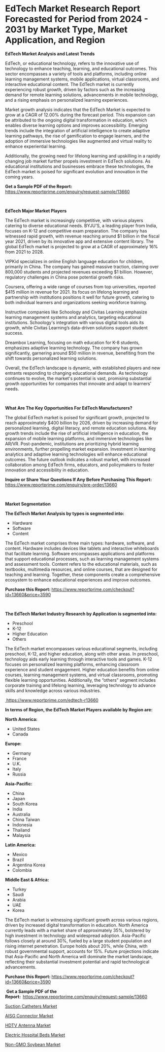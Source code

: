 <p><h1>EdTech Market Research Report Forecasted for Period from 2024 -  2031 by Market Type, Market Application, and Region</h1></p><p><strong>EdTech Market Analysis and Latest Trends</strong></p>
<p><p>EdTech, or educational technology, refers to the innovative use of technology to enhance teaching, learning, and educational outcomes. This sector encompasses a variety of tools and platforms, including online learning management systems, mobile applications, virtual classrooms, and interactive educational content. The EdTech market is currently experiencing robust growth, driven by factors such as the increasing demand for remote learning solutions, advancements in mobile technology, and a rising emphasis on personalized learning experiences.</p><p>Market growth analysis indicates that the EdTech Market is expected to grow at a CAGR of 12.00% during the forecast period. This expansion can be attributed to the ongoing digital transformation in education, which enables diverse learning options and improves accessibility. Emerging trends include the integration of artificial intelligence to create adaptive learning pathways, the rise of gamification to engage learners, and the adoption of immersive technologies like augmented and virtual reality to enhance experiential learning.</p><p>Additionally, the growing need for lifelong learning and upskilling in a rapidly changing job market further propels investment in EdTech solutions. As educational institutions and businesses embrace these technologies, the EdTech market is poised for significant evolution and innovation in the coming years.</p></p>
<p><strong>Get a Sample PDF of the Report:&nbsp;</strong> <a href="https://www.reportprime.com/enquiry/request-sample/13660?utm_campaign=1331&utm_medium=2&utm_source=Github&utm_content=ia&utm_term=11102024&utm_id=edtech">https://www.reportprime.com/enquiry/request-sample/13660</a></p>
<p>&nbsp;</p>
<p><strong>EdTech Major Market Players</strong></p>
<p><p>The EdTech market is increasingly competitive, with various players catering to diverse educational needs. BYJU'S, a leading player from India, focuses on K-12 and competitive exam preparation. The company has witnessed rapid growth, with revenue reaching around $1 billion in the fiscal year 2021, driven by its innovative app and extensive content library. The global EdTech market is projected to grow at a CAGR of approximately 16% from 2021 to 2028.</p><p>VIPKid specializes in online English language education for children, primarily in China. The company has gained massive traction, claiming over 800,000 students and projected revenues exceeding $1 billion. However, regulatory challenges in China pose potential growth risks.</p><p>Coursera, offering a wide range of courses from top universities, reported $415 million in revenue for 2021. Its focus on lifelong learning and partnership with institutions positions it well for future growth, catering to both individual learners and organizations seeking workforce training.</p><p>Instructive companies like Schoology and Civitas Learning emphasize learning management systems and analytics, targeting educational institutions. Schoology's integration with various digital tools aids its growth, while Civitas Learning’s data-driven solutions support student success.</p><p>Dreambox Learning, focusing on math education for K-8 students, emphasizes adaptive learning technology. The company has grown significantly, garnering around $50 million in revenue, benefiting from the shift towards personalized learning solutions.</p><p>Overall, the EdTech landscape is dynamic, with established players and new entrants responding to changing educational demands. As technology continues to evolve, the market's potential is vast, promising substantial growth opportunities for companies that innovate and adapt to learners' needs.</p></p>
<p>&nbsp;</p>
<p><strong>What Are The Key Opportunities For EdTech Manufacturers?</strong></p>
<p><p>The global EdTech market is poised for significant growth, projected to reach approximately $400 billion by 2026, driven by increasing demand for personalized learning, digital literacy, and remote education solutions. Key growth trends include the rise of artificial intelligence in education, the expansion of mobile learning platforms, and immersive technologies like AR/VR. Post-pandemic, institutions are prioritizing hybrid learning environments, further propelling market expansion. Investment in learning analytics and adaptive learning technologies will enhance educational outcomes. The future outlook indicates a robust market, with increased collaboration among EdTech firms, educators, and policymakers to foster innovation and accessibility in education.</p></p>
<p><strong>Inquire or Share Your Questions If Any Before Purchasing This Report:</strong> <a href="https://www.reportprime.com/enquiry/pre-order/13660?utm_campaign=1331&utm_medium=2&utm_source=Github&utm_content=ia&utm_term=11102024&utm_id=edtech">https://www.reportprime.com/enquiry/pre-order/13660</a></p>
<p>&nbsp;</p>
<p><strong>Market Segmentation</strong></p>
<p><strong>The EdTech Market Analysis by types is segmented into:</strong></p>
<p><ul><li>Hardware</li><li>Software</li><li>Content</li></ul></p>
<p><p>The EdTech market comprises three main types: hardware, software, and content. Hardware includes devices like tablets and interactive whiteboards that facilitate learning. Software encompasses applications and platforms that support educational processes, such as learning management systems and assessment tools. Content refers to the educational materials, such as textbooks, multimedia resources, and online courses, that are designed for teaching and learning. Together, these components create a comprehensive ecosystem to enhance educational experiences and improve outcomes.</p></p>
<p><strong>Purchase this Report:&nbsp;</strong><a href="https://www.reportprime.com/checkout?id=13660&price=3590&utm_campaign=1331&utm_medium=2&utm_source=Github&utm_content=ia&utm_term=11102024&utm_id=edtech">https://www.reportprime.com/checkout?id=13660&price=3590</a></p>
<p>&nbsp;</p>
<p><strong>The EdTech Market Industry Research by Application is segmented into:</strong></p>
<p><ul><li>Preschool</li><li>K-12</li><li>Higher Education</li><li>Others</li></ul></p>
<p><p>The EdTech market encompasses various educational segments, including preschool, K-12, and higher education, along with other areas. In preschool, technology aids early learning through interactive tools and games. K-12 focuses on personalized learning platforms, enhancing classroom experience and student engagement. Higher education benefits from online courses, learning management systems, and virtual classrooms, promoting flexible learning opportunities. Additionally, the “others” segment includes corporate training and lifelong learning, leveraging technology to advance skills and knowledge across various industries.</p></p>
<p><a href="https://www.reportprime.com/edtech-r13660?utm_campaign=1331&utm_medium=2&utm_source=Github&utm_content=ia&utm_term=11102024&utm_id=edtech">&nbsp;https://www.reportprime.com/edtech-r13660</a></p>
<p><strong>In terms of Region, the EdTech Market Players available by Region are:</strong></p>
<p>
    <p> <strong> North America: </strong>
        <ul>
            <li>United States</li>
            <li>Canada</li>
        </ul>
        </p> 
    <p> <strong> Europe: </strong>
        <ul>
            <li>Germany</li>
            <li>France</li>
            <li>U.K.</li>
            <li>Italy</li>
            <li>Russia</li>
        </ul>
        </p> 
    <p> <strong> Asia-Pacific: </strong>
        <ul>
            <li>China</li>
            <li>Japan</li>
            <li>South Korea</li>
            <li>India</li>
            <li>Australia</li>
            <li>China Taiwan</li>
            <li>Indonesia</li>
            <li>Thailand</li>
            <li>Malaysia</li>
        </ul>
        </p> 
    <p> <strong> Latin America: </strong>
        <ul>
            <li>Mexico</li>
            <li>Brazil</li>
            <li>Argentina Korea</li>
            <li>Colombia</li>
        </ul>
        </p> 
    <p> <strong> Middle East & Africa: </strong>
        <ul>
            <li>Turkey</li>
            <li>Saudi</li>
            <li>Arabia</li>
            <li>UAE</li>
            <li>Korea</li>
        </ul>
    </p>
    </p>
<p><p>The EdTech market is witnessing significant growth across various regions, driven by increased digital transformation in education. North America currently leads with a market share of approximately 35%, bolstered by high investment in technology and widespread adoption. Asia-Pacific follows closely at around 30%, fueled by a large student population and rising internet penetration. Europe holds about 20%, while China, with robust governmental support, accounts for 15%. Future projections indicate that Asia-Pacific and North America will dominate the market landscape, reflecting their substantial investment potential and rapid technological advancements.</p></p>
<p><strong>Purchase this Report: </strong><a href="https://www.reportprime.com/checkout?id=13660&price=3590&utm_campaign=1331&utm_medium=2&utm_source=Github&utm_content=ia&utm_term=11102024&utm_id=edtech">https://www.reportprime.com/checkout?id=13660&price=3590</a></p>
<p>&nbsp;<strong>Get a Sample PDF of the Report:&nbsp;&nbsp;</strong><a href="https://www.reportprime.com/enquiry/request-sample/13660?utm_campaign=1331&utm_medium=2&utm_source=Github&utm_content=ia&utm_term=11102024&utm_id=edtech">https://www.reportprime.com/enquiry/request-sample/13660</a></p>
<p><strong></strong></p>
<p><p><a href="https://www.linkedin.com/pulse/suction-catheters-sector-surge-78-growth-roadmap-2031-cogno-insight-229be?utm_campaign=1331&utm_medium=2&utm_source=Github&utm_content=ia&utm_term=11102024&utm_id=edtech">Suction Catheters Market</a></p><p><a href="https://issuu.com/reportprime-2/docs/aisg-connector-market-size-2030.ppt_9825e341bb2c9e?utm_campaign=1331&utm_medium=2&utm_source=Github&utm_content=ia&utm_term=11102024&utm_id=edtech">AISG Connector Market</a></p><p><a href="https://www.linkedin.com/pulse/insights-hdtv-antenna-industry-market-financial-status-gpu2e?utm_campaign=1331&utm_medium=2&utm_source=Github&utm_content=ia&utm_term=11102024&utm_id=edtech">HDTV Antenna Market</a></p><p><a href="https://www.linkedin.com/pulse/decoding-electric-hospital-beds-industry-dynamics-strategic-95hee?utm_campaign=1331&utm_medium=2&utm_source=Github&utm_content=ia&utm_term=11102024&utm_id=edtech">Electric Hospital Beds Market</a></p><p><a href="https://issuu.com/reportprime-2/docs/non-gmo-soybean-market-size-2030.pp_6c1688d123281d?utm_campaign=1331&utm_medium=2&utm_source=Github&utm_content=ia&utm_term=11102024&utm_id=edtech">Non-GMO Soybean Market</a></p></p>